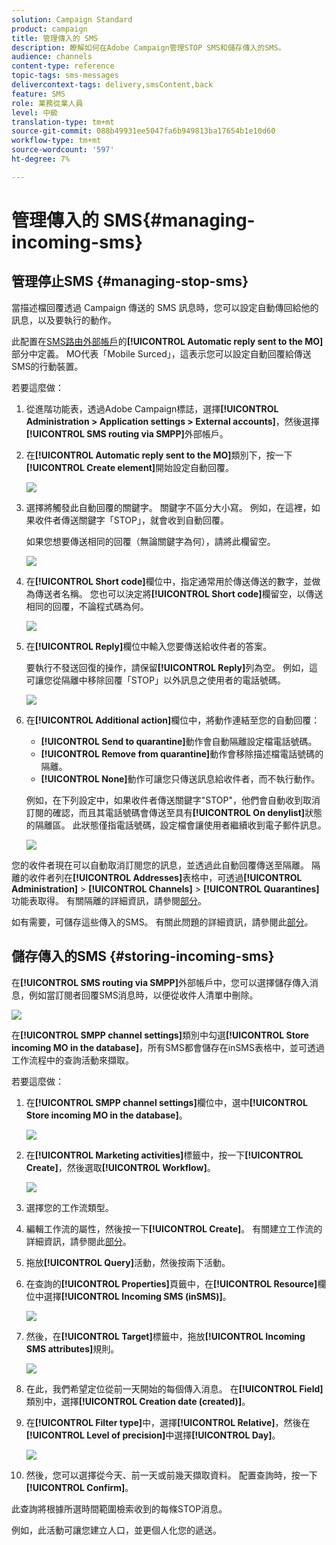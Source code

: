 ```yaml
---
solution: Campaign Standard
product: campaign
title: 管理傳入的 SMS
description: 瞭解如何在Adobe Campaign管理STOP SMS和儲存傳入的SMS。
audience: channels
content-type: reference
topic-tags: sms-messages
delivercontext-tags: delivery,smsContent,back
feature: SMS
role: 業務從業人員
level: 中級
translation-type: tm+mt
source-git-commit: 088b49931ee5047fa6b949813ba17654b1e10d60
workflow-type: tm+mt
source-wordcount: '597'
ht-degree: 7%

---
```



# 管理傳入的 SMS{#managing-incoming-sms}

## 管理停止SMS {#managing-stop-sms}

當描述檔回覆透過 Campaign 傳送的 SMS 訊息時，您可以設定自動傳回給他的訊息，以及要執行的動作。

此配置在[SMS路由外部帳戶](../../administration/using/configuring-sms-channel.md#defining-an-sms-routing)的&#x200B;**[!UICONTROL Automatic reply sent to the MO]**&#x200B;部分中定義。 MO代表「Mobile Surced」，這表示您可以設定自動回覆給傳送SMS的行動裝置。

若要這麼做：

1. 從進階功能表，透過Adobe Campaign標誌，選擇&#x200B;**[!UICONTROL Administration > Application settings > External accounts]**，然後選擇&#x200B;**[!UICONTROL SMS routing via SMPP]**&#x200B;外部帳戶。
1. 在&#x200B;**[!UICONTROL Automatic reply sent to the MO]**&#x200B;類別下，按一下&#x200B;**[!UICONTROL Create element]**&#x200B;開始設定自動回覆。

   ![](assets/sms_mo_1.png)

1. 選擇將觸發此自動回覆的關鍵字。 關鍵字不區分大小寫。 例如，在這裡，如果收件者傳送關鍵字「STOP」，就會收到自動回覆。

   如果您想要傳送相同的回覆（無論關鍵字為何），請將此欄留空。

   ![](assets/sms_mo_2.png)

1. 在&#x200B;**[!UICONTROL Short code]**&#x200B;欄位中，指定通常用於傳送傳送的數字，並做為傳送者名稱。 您也可以決定將&#x200B;**[!UICONTROL Short code]**&#x200B;欄留空，以傳送相同的回覆，不論程式碼為何。

   ![](assets/sms_mo_4.png)

1. 在&#x200B;**[!UICONTROL Reply]**&#x200B;欄位中輸入您要傳送給收件者的答案。

   要執行不發送回復的操作，請保留&#x200B;**[!UICONTROL Reply]**&#x200B;列為空。 例如，這可讓您從隔離中移除回覆「STOP」以外訊息之使用者的電話號碼。

   ![](assets/sms_mo_3.png)

1. 在&#x200B;**[!UICONTROL Additional action]**&#x200B;欄位中，將動作連結至您的自動回覆：

   * **[!UICONTROL Send to quarantine]**&#x200B;動作會自動隔離設定檔電話號碼。
   * **[!UICONTROL Remove from quarantine]**&#x200B;動作會移除描述檔電話號碼的隔離。
   * **[!UICONTROL None]**&#x200B;動作可讓您只傳送訊息給收件者，而不執行動作。

   例如，在下列設定中，如果收件者傳送關鍵字&quot;STOP&quot;，他們會自動收到取消訂閱的確認，而且其電話號碼會傳送至具有&#x200B;**[!UICONTROL On denylist]**&#x200B;狀態的隔離區。 此狀態僅指電話號碼，設定檔會讓使用者繼續收到電子郵件訊息。

   ![](assets/sms_mo.png)

您的收件者現在可以自動取消訂閱您的訊息，並透過此自動回覆傳送至隔離。 隔離的收件者列在&#x200B;**[!UICONTROL Addresses]**&#x200B;表格中，可透過&#x200B;**[!UICONTROL Administration]** > **[!UICONTROL Channels]** > **[!UICONTROL Quarantines]**&#x200B;功能表取得。 有關隔離的詳細資訊，請參閱[部分](../../sending/using/understanding-quarantine-management.md)。

如有需要，可儲存這些傳入的SMS。 有關此問題的詳細資訊，請參閱此[部分](#storing-incoming-sms)。

## 儲存傳入的SMS {#storing-incoming-sms}

在&#x200B;**[!UICONTROL SMS routing via SMPP]**&#x200B;外部帳戶中，您可以選擇儲存傳入消息，例如當訂閱者回覆SMS消息時，以便從收件人清單中刪除。

![](assets/sms_config_mo_1.png)

在&#x200B;**[!UICONTROL SMPP channel settings]**&#x200B;類別中勾選&#x200B;**[!UICONTROL Store incoming MO in the database]**，所有SMS都會儲存在inSMS表格中，並可透過工作流程中的查詢活動來擷取。

若要這麼做：

1. 在&#x200B;**[!UICONTROL SMPP channel settings]**&#x200B;欄位中，選中&#x200B;**[!UICONTROL Store incoming MO in the database]**。

   ![](assets/sms_config_mo_2.png)

1. 在&#x200B;**[!UICONTROL Marketing activities]**&#x200B;標籤中，按一下&#x200B;**[!UICONTROL Create]**，然後選取&#x200B;**[!UICONTROL Workflow]**。

   ![](assets/sms_config_mo_3.png)

1. 選擇您的工作流類型。
1. 編輯工作流的屬性，然後按一下&#x200B;**[!UICONTROL Create]**。 有關建立工作流的詳細資訊，請參閱此[部分](../../automating/using/building-a-workflow.md)。
1. 拖放&#x200B;**[!UICONTROL Query]**&#x200B;活動，然後按兩下活動。
1. 在查詢的&#x200B;**[!UICONTROL Properties]**&#x200B;頁籤中，在&#x200B;**[!UICONTROL Resource]**&#x200B;欄位中選擇&#x200B;**[!UICONTROL Incoming SMS (inSMS)]**。

   ![](assets/sms_config_mo_4.png)

1. 然後，在&#x200B;**[!UICONTROL Target]**&#x200B;標籤中，拖放&#x200B;**[!UICONTROL Incoming SMS attributes]**&#x200B;規則。

   ![](assets/sms_config_mo_5.png)

1. 在此，我們希望定位從前一天開始的每個傳入消息。 在&#x200B;**[!UICONTROL Field]**&#x200B;類別中，選擇&#x200B;**[!UICONTROL Creation date (created)]**。
1. 在&#x200B;**[!UICONTROL Filter type]**&#x200B;中，選擇&#x200B;**[!UICONTROL Relative]**，然後在&#x200B;**[!UICONTROL Level of precision]**&#x200B;中選擇&#x200B;**[!UICONTROL Day]**。

   ![](assets/sms_config_mo_6.png)

1. 然後，您可以選擇從今天、前一天或前幾天擷取資料。 配置查詢時，按一下&#x200B;**[!UICONTROL Confirm]**。

此查詢將根據所選時間範圍檢索收到的每條STOP消息。

例如，此活動可讓您建立人口，並更個人化您的遞送。
